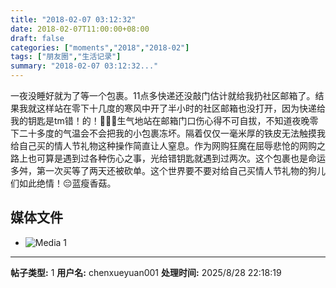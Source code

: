 ```yaml
---
title: "2018-02-07 03:12:32"
date: 2018-02-07T11:00:00+08:00
draft: false
categories: ["moments","2018","2018-02"]
tags: ["朋友圈","生活记录"]
summary: "2018-02-07 03:12:32..."
---
```


一夜没睡好就为了等一个包裹。11点多快递还没敲门估计就给我扔社区邮箱了。结果我就这样站在零下十几度的寒风中开了半小时的社区邮箱也没打开，因为快递给我的钥匙是tm错！的！😤😤😤生气地站在邮箱门口伤心得不可自拔，不知道夜晚零下二十多度的气温会不会把我的小包裹冻坏。隔着仅仅一毫米厚的铁皮无法触摸我给自己买的情人节礼物这种操作简直让人窒息。作为网购狂魔在屈辱悲怆的网购之路上也可算是遇到过各种伤心之事，光给错钥匙就遇到过两次。这个包裹也是命运多舛，第一次买等了两天还被砍单。这个世界要不要对给自己买情人节礼物的狗儿们如此绝情！😔蓝瘦香菇。

## 媒体文件

- ![Media 1](/Moments/photos/2018-02-07/201802070312320.jpg)

---

**帖子类型:** 1
**用户名:** chenxueyuan001
**处理时间:** 2025/8/28 22:18:19